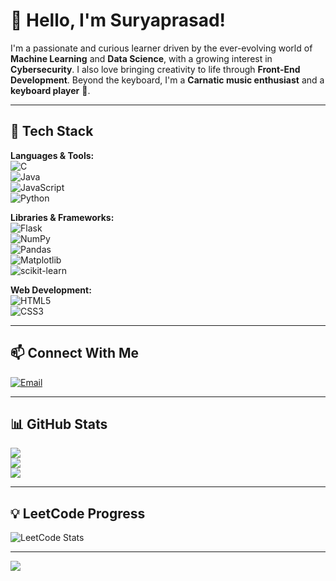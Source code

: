 # 👋 Hello, I'm Suryaprasad!

I'm a passionate and curious learner driven by the ever-evolving world of **Machine Learning** and **Data Science**, with a growing interest in **Cybersecurity**. I also love bringing creativity to life through **Front-End Development**. Beyond the keyboard, I'm a **Carnatic music enthusiast** and a **keyboard player** 🎹.

---

## 🔧 Tech Stack
**Languages & Tools:**  
![C](https://img.shields.io/badge/C-00599C?style=for-the-badge&logo=c&logoColor=white)  
![Java](https://img.shields.io/badge/Java-ED8B00?style=for-the-badge&logo=openjdk&logoColor=white)  
![JavaScript](https://img.shields.io/badge/JavaScript-323330?style=for-the-badge&logo=javascript&logoColor=F7DF1E)  
![Python](https://img.shields.io/badge/Python-3670A0?style=for-the-badge&logo=python&logoColor=ffdd54)

**Libraries & Frameworks:**  
![Flask](https://img.shields.io/badge/Flask-000000?style=for-the-badge&logo=flask&logoColor=white)  
![NumPy](https://img.shields.io/badge/NumPy-013243?style=for-the-badge&logo=numpy&logoColor=white)  
![Pandas](https://img.shields.io/badge/Pandas-150458?style=for-the-badge&logo=pandas&logoColor=white)  
![Matplotlib](https://img.shields.io/badge/Matplotlib-ffffff?style=for-the-badge&logo=Matplotlib&logoColor=black)  
![scikit-learn](https://img.shields.io/badge/Scikit--Learn-F7931E?style=for-the-badge&logo=scikit-learn&logoColor=white)

**Web Development:**  
![HTML5](https://img.shields.io/badge/HTML5-E34F26?style=for-the-badge&logo=html5&logoColor=white)  
![CSS3](https://img.shields.io/badge/CSS3-1572B6?style=for-the-badge&logo=css3&logoColor=white)

---

## 📫 Connect With Me
[![Email](https://img.shields.io/badge/Email-D14836?style=for-the-badge&logo=gmail&logoColor=white)](mailto:suryalokesh1976@gmail.com)

---

## 📊 GitHub Stats

![](https://github-readme-stats.vercel.app/api?username=Suryaprasad04&theme=dark&hide_border=false&include_all_commits=true&count_private=true)  
![](https://nirzak-streak-stats.vercel.app/?user=Suryaprasad04&theme=dark&hide_border=false)  
![](https://github-readme-stats.vercel.app/api/top-langs/?username=Suryaprasad04&theme=dark&hide_border=false&layout=compact)

---

## 💡 LeetCode Progress

![LeetCode Stats](https://leetcard.jacoblin.cool/suryaprasad04?ext=heatmap)

---

[![](https://visitcount.itsvg.in/api?id=Suryaprasad04&icon=0&color=0)](https://visitcount.itsvg.in)

<!-- Proudly created with GPRM ( https://gprm.itsvg.in ) -->

